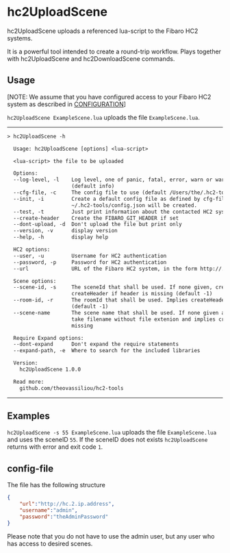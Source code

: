 # hc2UploadScene

hc2UploadScene uploads a referenced lua-script to the Fibaro HC2 systems.

It is a powerful tool intended to create a round-trip workflow. Plays together with hc2UploadScene and hc2DownloadScene commands.

## Usage

[NOTE: We assume that you have configured access to your Fibaro HC2 system as described in [CONFIGURATION](../../README.md#configuring-your-installation)]

`hc2UploadScene ExampleScene.lua` uploads the file `ExampleScene.lua`.

***

```txt
> hc2UploadScene -h

  Usage: hc2UploadScene [options] <lua-script>

  <lua-script> the file to be uploaded

  Options:
  --log-level, -l    Log level, one of panic, fatal, error, warn or warning, info, debug, trace
                     (default info)
  --cfg-file, -c     The config file to use (default /Users/the/.hc2-tools/config.json)
  --init, -i         Create a default config file as defined by cfg-file, if set. If not set
                     ~/.hc2-tools/config.json will be created.
  --test, -t         Just print information about the contacted HC2 system
  --create-header    Create the FIBARO_GIT_HEADER if set
  --dont-upload, -d  Don't upload the file but print only
  --version, -v      display version
  --help, -h         display help

  HC2 options:
  --user, -u         Username for HC2 authentication
  --password, -p     Password for HC2 authentication
  --url              URL of the Fibaro HC2 system, in the form http://...

  Scene options:
  --scene-id, -s     The sceneId that shall be used. If none given, create a new scene and implies
                     createHeader if header is missing (default -1)
  --room-id, -r      The roomId that shall be used. Implies createHeader if header is missing
                     (default -1)
  --scene-name       The scene name that shall be used. If none given and no header in file, than
                     take filename without file extenion and implies createHeader if header is
                     missing

  Require Expand options:
  --dont-expand      Don't expand the require statements
  --expand-path, -e  Where to search for the included libraries

  Version:
    hc2UploadScene 1.0.0

  Read more:
    github.com/theovassiliou/hc2-tools
```

***

## Examples

`hc2UploadScene -s 55 ExampleScene.lua` uploads the file `ExampleScene.lua` and uses the sceneID `55`. If the sceneID does not exists `hc2UploadScene` returns with error and exit code `1`.

## config-file

The file has the following structure

```json
{
    "url":"http://hc.2.ip.address",
    "username":"admin",
    "password":"theAdminPassword"
}
```

Please note that you do not have to use the admin user, but any user who has access to desired scenes.
